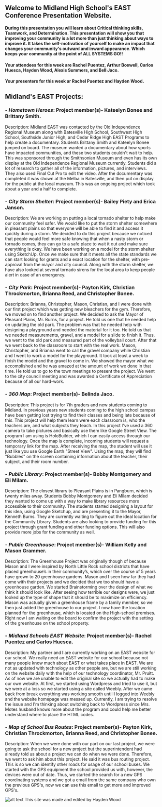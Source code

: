 
## Welcome to Midland High School's EAST Conference Presentation Website.

#### During this presentation you will learn about Critical thinking skills, Teamwork, and Determination. This presentation will show you that improving your community is a lot more than just thinking about ways to improve it. It takes the self-motivation of yourself to make an impact that changes your community's outward and inward appearance. Which keeps your community at the point of ALL SYSTEMS GO!!
#### Your attendees for this week are Rachel Puentez, Arthur Boswell, Carlos Huesca, Hayden Wood, Alexis Summers, and Bell Jaco.
#### Your presenters for this week ar Rachel Puentez and Hayden Wood.

## Midland's EAST Projects:


### - *Hometown Heroes*: Project member(s)- Kateelyn Bonee and Brittany Smith.
Description: Midland EAST was contacted by the Old Independence Regional Museum along with Batesville High School, Southwest High School, Southside Junior High, and Cedar Ridge High EAST Programs to help create a documentary. Students Brittany Smith and Kateelyn Bonee jumped on board. The museum wanted a documentary about how sports have impacted communities, and these two students couldn't wait to help. This was sponsored through the Smithsonian Museum and even has its own display at the Old Independence Regional Museum currently. Students did a lot of research to gather all of the information, pictures, and interviews. They also used Final Cut Pro to edit the video. After the documentary was completed it was shown at the Melba in Batesville, and then put on display for the public at the local museum. This was an ongoing project which took about a year and a half to complete.

### - *City Storm Shelter*: Project member(s)- Bailey Piety and Erica Janson.
Description: We are working on putting a local tornado shelter to help make our community feel safer. We would like to put the storm shelter somewhere in pleasant plains so that everyone will be able to find it and access it quickly during a storm. We decided to do this project because we noticed that people would feel more safe knowing that when a nasty storm or tornado comes, they can go to a safe place to wait it out and make sure everything is okay. We have been working on a model for the storm shelter using SketchUp. Once we make sure that it meets all the state standards we can start looking for grants and a exact location for the shelter, with pre-approval from the mayor and city council. Along with the storm shelter, we have also looked at several tornado sirens for the local area to keep people alert in case of an emergency.

### - *City Park*: Project member(s)- Payton Kirk, Christian Throckmorton, Brianna Reed, and Christopher Bonee.
Description: Brianna, Christopher, Mason, Christian, and I were done with our first project which was getting new bleachers for the gym. Therefore, we moved on to find another project. We decided to ask the Mayor of Pleasant Plains, Mr. Burns, for a project. He told us one that he needed help on updating the old park. The problem was that he needed help with designing a playground and needed the material for it too. He told us that we needed measurements, gravel, and a model for a slide to finish it. Thus, we went to the old park and measured part of the volleyball court. After that we went back to the classroom to start with the real work. Mason, Christopher, and Brianna went to call the gravel company while Christian and I went to work a model for the playground. It took at least a week to finish the model and the gravel to come in. We showed the mayor what we accomplished and he was amazed at the amount of work we done in that time. He told us to go to the town meetings to present the project. We went to the city council meeting and was awarded a Certificate of Appreciation because of all our hard-work.

### - *360 Map*: Project member(s)- Belinda Jaco.
Description: This project is for 7th graders and new students coming to Midland. In previous years new students coming to the high school campus have been getting lost trying to find their classes and being late because of this. This project will help them learn were each classroom is, who the teachers are, and what subjects they teach. In this project I've used a 360 camera to take pictures and basically use them like Google Street View. The program I am using is HoloBuilder, which I can easily access through our technology. Once the map is complete, incoming students will request a temporary link for the map. After receiving the map, the student will use it just like you use Google Earth "Street View". Using the map, they will find "Bubbles" on the screen containing information about the teacher, their subject, and their room number.

### - *Public Library*: Project member(s)- Bobby Montgomery and Eli Milam.
Description: The closest library to Pleasant Plains is in Pangburn, which is twenty miles away. Students Bobby Montgomery and Eli Milam decided they wanted to come up with a way to make library resources more accessible to their community. The students started designing a layout for this idea, using Google Sketchup, and are presenting it to the Mayor, Kenneth Burns. They are currently waiting to figure out the ideal location for the Community Library. Students are also looking to provide funding for this project through grant funding and other funding options. This will also provide more jobs for the community as well.

### - *Public Greenhouse*: Project member(s)- William Kelly and Mason Grammer.
Description: The Greenhouse Project was originally though of because Mason and I were inspired by North Little Rock school districts that have placed greenhouse’s in their community’s, which over the course of 5 years have grown to 20 greenhouse gardens. Mason and I seen how far they had come with their projects and we decided that we too should have a greenhouse garden. We started Brainstorming over the design of what we think it should look like. After seeing how terrible our designs were, we just looked up the type of shape that it should be to maximize on efficiency.  Mason was actually given a greenhouse frame by a family member, so we then just added the greenhouse to our project. I now have the location planned for the greenhouse, which is located on the High-school premises. Right now I am waiting on the board to confirm the project with the setting of the greenhouse on the school property.

### - *Midland Schools EAST Website*: Project member(s)- Rachel Puentez and Carlos Huesca.
Description: My partner and I are currently working on an EAST website for our school. We really need an EAST website for our school because not many people know much about EAST or what takes place in EAST. We are not as updated with technology as other people are, but we are still working on the website daily with the help of our technology coordinator, Mr. Pruitt. As of now we are unable to edit the original site so we actually had to make our own website. At first, we started using Wordpress and tried to use it, but we were at a loss so we started using a site called Weebly. After we came back from break everything was working smooth until I logged into Weebly and the website homepage was messed up. Currently, I am trying to resolve the issue and I'm thinking about switching back to Wordpress since Mrs. Motes husband knows more about the program and could help me better understand where to place the HTML codes.

### - *Map of School Bus Routes*: Project member(s)- Payton Kirk, Christian Throckmorton, Brianna Reed, and Christopher Bonee.
Description: When we were done with our part on our last project, we were going to ask the school for a new project but the superintendent had already told us about a project we can do when we were done. Therefore, we went to ask him about this project. He said it was bus routing project. This is so we can identify other roads for usage of our school buses. We started with the GPS equipment the school provided us with, however, the devices were out of date. Thus, we started the search for a new GPS coordinating 
systems and we got a email from the same company who own the previous GPS's, now we can use this email to get more and improved GPS's.


![alt text](https://s3.amazonaws.com/scschoolfiles/104/img_stkpic_z5tqdd_764x5000.jpg "Midland School logo")
This site was made and edited by Hayden Wood
